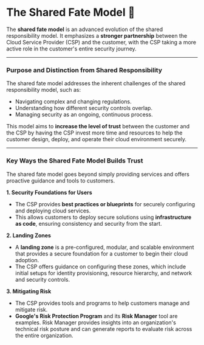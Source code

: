 # The Shared Fate Model 🤝

The **shared fate model** is an advanced evolution of the shared responsibility model. It emphasizes a **stronger partnership** between the Cloud Service Provider (CSP) and the customer, with the CSP taking a more active role in the customer's entire security journey.

***

### Purpose and Distinction from Shared Responsibility

The shared fate model addresses the inherent challenges of the shared responsibility model, such as:
* Navigating complex and changing regulations.
* Understanding how different security controls overlap.
* Managing security as an ongoing, continuous process.

This model aims to **increase the level of trust** between the customer and the CSP by having the CSP invest more time and resources to help the customer design, deploy, and operate their cloud environment securely.

***

### Key Ways the Shared Fate Model Builds Trust

The shared fate model goes beyond simply providing services and offers proactive guidance and tools to customers.

**1. Security Foundations for Users**
* The CSP provides **best practices or blueprints** for securely configuring and deploying cloud services.
* This allows customers to deploy secure solutions using **infrastructure as code**, ensuring consistency and security from the start.

**2. Landing Zones**
* A **landing zone** is a pre-configured, modular, and scalable environment that provides a secure foundation for a customer to begin their cloud adoption.
* The CSP offers guidance on configuring these zones, which include initial setups for identity provisioning, resource hierarchy, and network and security controls.

**3. Mitigating Risk**
* The CSP provides tools and programs to help customers manage and mitigate risk.
* **Google's Risk Protection Program** and its **Risk Manager** tool are examples. Risk Manager provides insights into an organization's technical risk posture and can generate reports to evaluate risk across the entire organization.
